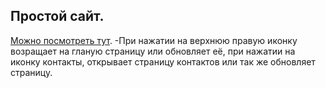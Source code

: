 ## Простой сайт.
[Можно посмотреть тут](https://ramimink73.github.io/web-html/).
-При нажатии на верхнюю правую иконку возращает на гланую страницу или обновляет её, при нажатии на иконку контакты, открывает страницу контактов или так же обновляет страницу.
